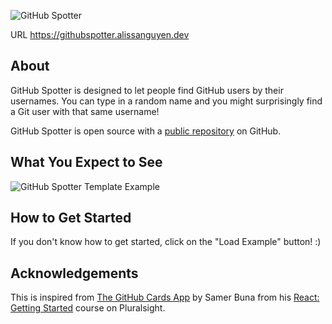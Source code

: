 ![GitHub Spotter](https://i.imgur.com/sARWP3M.png)

URL https://githubspotter.alissanguyen.dev

## About
GitHub Spotter is designed to let people find GitHub users by their usernames. You can type in a random name and you might surprisingly find a Git user with that same username!

GitHub Spotter is open source with a [public repository][github-user-finder] on GitHub.


## What You Expect to See
![GitHub Spotter Template Example](https://i.imgur.com/h9qn47c.png)

## How to Get Started
If you don't know how to get started, click on the "Load Example" button! :)


[//]: # "These are reference links used in the body of this note."
[github-user-finder]: https://github.com/atlassian/react-beautiful-dnd


## Acknowledgements

This is inspired from [The GitHub Cards App](https://app.pluralsight.com/player?course=react-js-getting-started&author=samer-buna&name=react-js-getting-started-m3&clip=0&mode=live) by Samer Buna from his [React: Getting Started](https://app.pluralsight.com/library/courses/react-js-getting-started/table-of-contents)
 course on Pluralsight.



